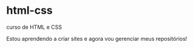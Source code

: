 # html-css
 curso de HTML e CSS

 Estou aprendendo a criar sites  e agora vou gerenciar meus repositórios!

<a href="https://karennnnnn7.github.io/html-css/desafios/desafio02/pacote-projeto-d010/android">